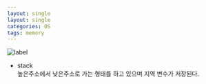 ```yaml
---
layout: single
layout: single
categories: OS
tags: memory
---
```

![label](https://www.tcpschool.com/lectures/img_c_memory_structure.png)
- stack  
높은주소에서 낮은주소로 가는 형태를 하고 있으며 지역 변수가 저장된다.